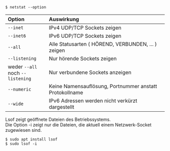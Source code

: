 ```
$ netstat --option
```
| Option | Auswirkung |
|:-- |:-- |
| `--inet` | IPv4 UDP/TCP Sockets zeigen |
| `--inet6` | IPv6 UDP/TCP Sockets zeigen |
| `--all` | Alle Statusarten ( HÖREND, VERBUNDEN, ... ) zeigen |
| `--listening` | Nur hörende Sockets zeigen |
| weder `--all` <br /> noch `--listening` | Nur verbundene Sockets anzeigen |
| `--numeric` | Keine Namensauflösung, Portnummer anstatt Protokollname |
| `--wide` | IPv6 Adressen werden nicht verkürzt dargestellt |

Lsof zeigt geöffnete Dateien des Betriebssystems.  
Die Option -i zeigt nur die Dateien, die aktuell einem Netzwerk-Socket zugewiesen sind.
```
$ sudo apt install lsof
$ sudo lsof -i
```
